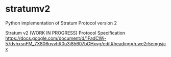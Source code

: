 # stratumv2
Python implementation of Stratum Protocol version 2 

Stratum v2 (WORK IN PROGRESS) 
Protocol Specification https://docs.google.com/document/d/1FadCWj-57dvhxsnFM_7X806qyvhR0u3i85607bGHxvg/edit#heading=h.we2r5emgsjcx
